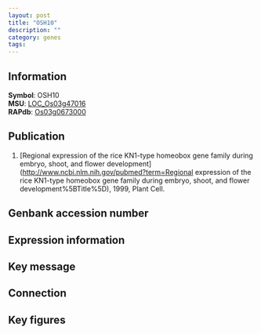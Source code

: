 ```yaml
---
layout: post
title: "OSH10"
description: ""
category: genes
tags: 
---
```


## Information
__Symbol__: OSH10  
__MSU__: [LOC_Os03g47016](http://rice.plantbiology.msu.edu/cgi-bin/ORF_infopage.cgi?orf=LOC_Os03g47016)  
__RAPdb__: [Os03g0673000](http://rapdb.dna.affrc.go.jp/viewer/gbrowse_details/irgsp1?name=Os03g0673000)  

## Publication
1. [Regional expression of the rice KN1-type homeobox gene family during embryo, shoot, and flower development](http://www.ncbi.nlm.nih.gov/pubmed?term=Regional expression of the rice KN1-type homeobox gene family during embryo, shoot, and flower development%5BTitle%5D), 1999, Plant Cell.

## Genbank accession number

## Expression information

## Key message

## Connection

## Key figures


